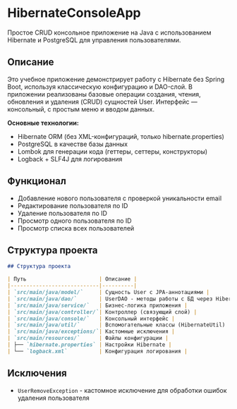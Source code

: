 # HibernateConsoleApp

Простое CRUD консольное приложение на Java с использованием Hibernate и PostgreSQL для управления пользователями.

## Описание

Это учебное приложение демонстрирует работу с Hibernate без Spring Boot, используя классическую конфигурацию и DAO-слой. В приложении реализованы базовые операции создания, чтения, обновления и удаления (CRUD) сущностей User. Интерфейс — консольный, с простым меню и вводом данных.

**Основные технологии:**
- Hibernate ORM (без XML-конфигураций, только hibernate.properties)
- PostgreSQL в качестве базы данных
- Lombok для генерации кода (геттеры, сеттеры, конструкторы)
- Logback + SLF4J для логирования

## Функционал

- Добавление нового пользователя с проверкой уникальности email
- Редактирование пользователя по ID
- Удаление пользователя по ID
- Просмотр одного пользователя по ID
- Просмотр списка всех пользователей

## Структура проекта

```markdown
## Структура проекта

| Путь                       | Описание |
|----------------------------|----------|
| `src/main/java/model/`     | Сущность User с JPA-аннотациями |
| `src/main/java/dao/`       | UserDAO - методы работы с БД через Hibernate |
| `src/main/java/service/`   | Бизнес-логика приложения |
| `src/main/java/controller/`| Контроллер (связующий слой) |
| `src/main/java/console/`   | Консольный интерфейс |
| `src/main/java/util/`      | Вспомогательные классы (HibernateUtil) |
| `src/main/java/exceptions/`| Кастомные исключения |
| `src/main/resources/`      | Файлы конфигурации |
| ├── `hibernate.properties` | Настройки Hibernate |
| └── `logback.xml`          | Конфигурация логирования |
```
## Исключения

- `UserRemoveException` - кастомное исключение для обработки ошибок удаления пользователя
